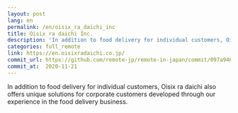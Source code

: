 ```yaml
---
layout: post
lang: en
permalink: /en/oisix_ra_daichi_inc
title: Oisix ra daichi Inc.
description: 'In addition to food delivery for individual customers, Oisix ra daichi also offers unique solutions for corporate customers developed through our experience in the food delivery business.'
categories: full_remote
link: https://en.oisixradaichi.co.jp/
commit_url: https://github.com/remote-jp/remote-in-japan/commit/097a94690f3a35bd28cd9c6b9312a39ba5f558f5
commit_at:  2020-11-21
---
```


<p>In addition to food delivery for individual customers, Oisix ra daichi also offers unique solutions for corporate customers developed through our experience in the food delivery business.</p>
